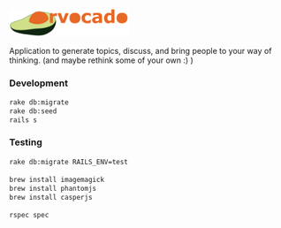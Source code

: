 <img src="https://github.com/SlakrHakr/orvocado/blob/master/app/assets/images/orvocado_full.png" alt="Orvocado" height="50">

Application to generate topics, discuss, and bring people to your way of thinking. (and maybe rethink some of your own :) )

### Development

```
rake db:migrate
rake db:seed
rails s
```

### Testing

```
rake db:migrate RAILS_ENV=test

brew install imagemagick
brew install phantomjs
brew install casperjs

rspec spec
```
